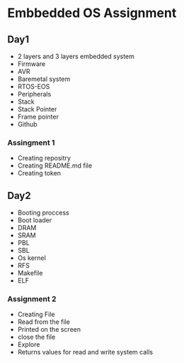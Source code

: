 # Embbedded OS Assignment

## Day1
- 2 layers and 3 layers embedded system
- Firmware
- AVR
- Baremetal system
- RTOS-EOS
- Peripherals
- Stack
- Stack Pointer 
- Frame pointer
- Github

### Assingment 1
- Creating repositry
- Creating README.md file
- Creating token

## Day2
- Booting proccess 
- Boot loader
- DRAM
- SRAM
- PBL
- SBL
- Os kernel
- RFS
- Makefile
- ELF


### Assignment 2
- Creating File
- Read from the file
- Printed on the screen
- close the file 
- Explore
- Returns values for read and write system calls